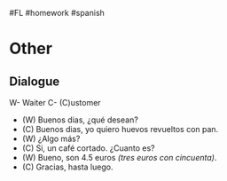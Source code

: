#FL #homework #spanish 

# Other
## Dialogue
W- Waiter
C- (C)ustomer
- (W) Buenos dias, ¿qué desean?
- (C) Buenos dias, yo quiero huevos revueltos con pan.
- (W) ¿Algo más?
- (C) Si, un café cortado. ¿Cuanto es?
- (W) Bueno, son 4.5 euros *(tres euros con cincuenta)*.
- (C) Gracias, hasta luego.